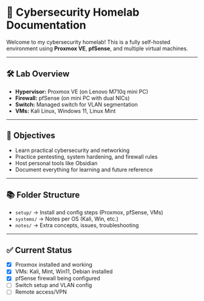 # 🔐 Cybersecurity Homelab Documentation

Welcome to my cybersecurity homelab! This is a fully self-hosted environment using **Proxmox VE**, **pfSense**, and multiple virtual machines.

---

## 🛠️ Lab Overview

- **Hypervisor:** Proxmox VE (on Lenovo M710q mini PC)
- **Firewall:** pfSense (on mini PC with dual NICs)
- **Switch:** Managed switch for VLAN segmentation
- **VMs:** Kali Linux, Windows 11, Linux Mint

---

## 🎯 Objectives

- Learn practical cybersecurity and networking
- Practice pentesting, system hardening, and firewall rules
- Host personal tools like Obsidian 
- Document everything for learning and future reference

---

## 📚 Folder Structure

- `setup/` → Install and config steps (Proxmox, pfSense, VMs)
- `systems/` → Notes per OS (Kali, Win, etc.)
- `notes/` → Extra concepts, issues, troubleshooting

---

## ✅ Current Status

- [x] Proxmox installed and working
- [x] VMs: Kali, Mint, Win11, Debian installed
- [x] pfSense firewall being configured
- [ ] Switch setup and VLAN config
- [ ] Remote access/VPN
